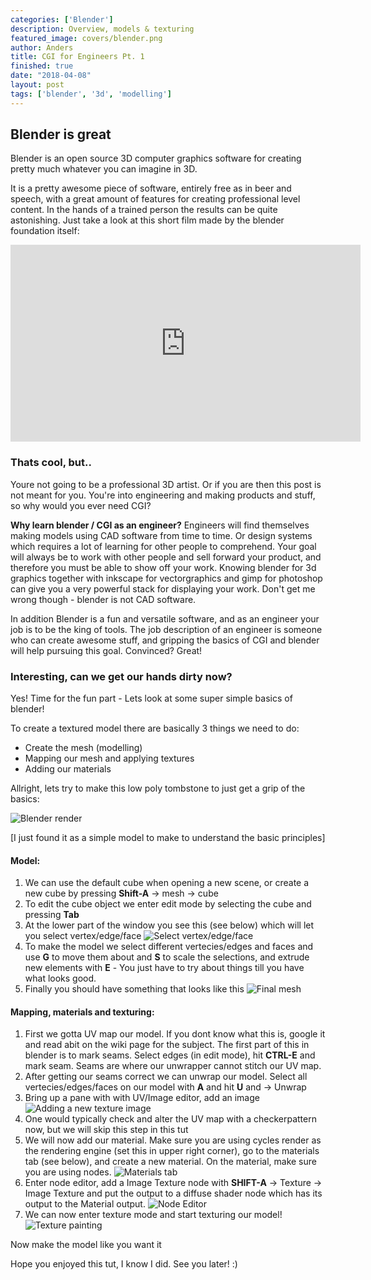 ```yaml
---
categories: ['Blender']
description: Overview, models & texturing
featured_image: covers/blender.png
author: Anders
title: CGI for Engineers Pt. 1
finished: true
date: "2018-04-08"
layout: post
tags: ['blender', '3d', 'modelling']
---
```

## Blender is great
Blender is an open source 3D computer graphics software for creating pretty much whatever you can imagine in 3D.

It is a pretty awesome piece of software, entirely free as in beer and speech, with a great amount of features for creating professional level content.  In the hands of a trained person the results can be quite astonishing. Just take a look at this short film made by the blender foundation itself:

<div class="responsive_iframe">
  <iframe width="560" height="315" src="https://www.youtube.com/embed/aqz-KE-bpKQ" frameborder="0" allowfullscreen></iframe>
</div>

### Thats cool, but..
Youre not going to be a professional 3D artist. Or if you are then this post is not meant for you.  You're into engineering and making products and stuff, so why would you ever need CGI?

**Why learn blender / CGI as an engineer?** Engineers will find themselves making models using CAD software from time to time. Or design systems which requires a lot of learning for other people to comprehend. Your goal will always be to work with other people and sell forward your product, and therefore you must be able to show off your work. Knowing blender for 3d graphics together with inkscape for vectorgraphics and gimp for photoshop can give you a very powerful stack for displaying your work. Don't get me wrong though - blender is not CAD software.

In addition Blender is a fun and versatile software, and as an engineer your job is to be the king of tools. The job description of an engineer is someone who can create awesome stuff, and gripping the basics of CGI and blender will help pursuing this goal. Convinced? Great!

### Interesting, can we get our hands dirty now?

Yes! Time for the fun part - Lets look at some super simple basics of blender!

To create a textured model there are basically 3 things we need to do:
- Create the mesh (modelling)
- Mapping our mesh and applying textures
- Adding our materials


Allright, lets try to make this low poly tombstone to just get a grip of the basics:

![Blender render](/assets/img/blender/blender1-1.png)

[I just found it as a simple model to make to understand the basic principles]

#### Model:
1. We can use the default cube when opening a new scene, or create a new cube by pressing **Shift-A** -> mesh -> cube
2. To edit the cube object we enter edit mode by selecting the cube and pressing **Tab**
3. At the lower part of the window you see this (see below) which will let you select vertex/edge/face ![Select vertex/edge/face](/assets/img/blender/blender1-2.png)
4. To make the model we select different vertecies/edges and faces and use **G** to move them about and **S** to scale the selections, and extrude new elements with **E** - You just have to try about things till you have what looks good.
5. Finally you should have something that looks like this
![Final mesh](/assets/img/blender/blender1-3.png)

#### Mapping, materials and texturing:

1. First we gotta UV map our model. If you dont know what this is, google it and read abit on the wiki page for the subject. The first part of this in blender is to mark seams. Select edges (in edit mode), hit **CTRL-E** and mark seam. Seams are where our unwrapper cannot stitch our UV map.
2. After getting our seams correct we can unwrap our model.  Select all vertecies/edges/faces on our model with **A** and hit **U** and -> Unwrap
3. Bring up a pane with with UV/Image editor, add an image
![Adding a new texture image](/assets/img/blender/blender1-4.png)
4. One would typically check and alter the UV map with a checkerpattern now, but we will skip this step in this tut
5. We will now add our material. Make sure you are using cycles render as the rendering engine (set this in upper right corner), go to the materials tab (see below), and create a new material. On the material, make sure you are using nodes.
![Materials tab](/assets/img/blender/blender1-5.png)
6. Enter node editor, add a Image Texture node with **SHIFT-A** -> Texture -> Image Texture and put the output to a diffuse shader node which has its output to the Material output.
![Node Editor](/assets/img/blender/blender1-6.png)
7. We can now enter texture mode and start texturing our model! ![Texture painting](/assets/img/blender/blender1-7.png)

Now make the model like you want it

Hope you enjoyed this tut, I know I did. See you later! :)
